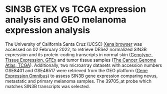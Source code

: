 # SIN3B GTEX vs TCGA expression analysis and GEO melanoma expression analysis

The University of California Santa Cruz (UCSC) [Xena browser](http://xena.ucsc.edu/) was
accessed on 02 February 2022, to retrieve DESe2
normalized SIN3B expression and its protein-coding transcripts in normal skin
([Genotype-Tissue Expression, GTEx](https://www.gtexportal.org/home/) and tumor tissue samples ([The Cancer
Genome Atlas, TCGA](https://www.cancer.gov/ccg/research/genome-sequencing/tcga)). Additionally,
two microarray datasets with accession
numbers GSE8401 and GSE46517 were  retrieved from the GEO platform
([Gene Expression Omnibus](https://www.ncbi.nlm.nih.gov/geo/))  to   assess
SIN3B gene expression comparing nevus, metastatic and primary melanoma
samples. The 39705_at probe which matches SIN3B transcripts was selected.
